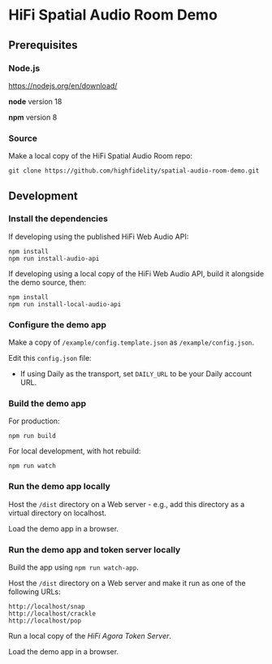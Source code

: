 
# HiFi Spatial Audio Room Demo


## Prerequisites

### Node.js

https://nodejs.org/en/download/

**node** version 18 

**npm** version 8

### Source

Make a local copy of the HiFi Spatial Audio Room repo:
```
git clone https://github.com/highfidelity/spatial-audio-room-demo.git
```


## Development

### Install the dependencies

If developing using the published HiFi Web Audio API:
```
npm install
npm run install-audio-api
```

If developing using a local copy of the HiFi Web Audio API, build it alongside the demo source, then:
```
npm install
npm run install-local-audio-api
```

### Configure the demo app

Make a copy of `/example/config.template.json` as `/example/config.json`.

Edit this `config.json` file:

- If using Daily as the transport, set `DAILY_URL` to be your Daily account URL.


### Build the demo app


For production:
```
npm run build
```

For local development, with hot rebuild:
```
npm run watch
```

### Run the demo app locally

Host the `/dist` directory on a Web server - e.g., add this directory as a virtual directory on localhost.

Load the demo app in a browser.

### Run the demo app and token server locally

Build the app using `npm run watch-app`.

Host the `/dist` directory on a Web server and make it run as one of the following URLs:
```
http://localhost/snap
http://localhost/crackle
http://localhost/pop
```

Run a local copy of the *HiFi Agora Token Server*.

Load the demo app in a browser.

